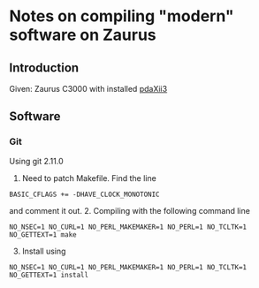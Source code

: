 # Notes on compiling "modern" software on Zaurus 

## Introduction

Given: Zaurus C3000 with installed [pdaXii3](http://www.users.on.net/~hluc/myZaurus/pdaxii13.html)

## Software

### Git

Using git 2.11.0
1. Need to patch Makefile. Find the line 
```
BASIC_CFLAGS += -DHAVE_CLOCK_MONOTONIC
```
and comment it out.
2. Compiling with the following command line
```
NO_NSEC=1 NO_CURL=1 NO_PERL_MAKEMAKER=1 NO_PERL=1 NO_TCLTK=1 NO_GETTEXT=1 make
```
3. Install using 
```
NO_NSEC=1 NO_CURL=1 NO_PERL_MAKEMAKER=1 NO_PERL=1 NO_TCLTK=1 NO_GETTEXT=1 install
```
